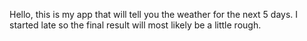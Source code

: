 Hello, this is my app that will tell you the weather for the next 5 days. I started late so the final result will most likely be a little rough. 